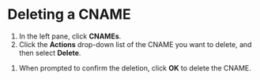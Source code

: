<!--?xml version="1.0" encoding="utf-8"?-->

# Deleting a CNAME

1. In the left pane, click **CNAMEs**.
2. Click the **Actions** drop-down list of the CNAME you want to delete, and then select **Delete**. 

<!-- -->

1. When prompted to confirm the deletion, click **OK** to delete the CNAME.

<!-- -->

